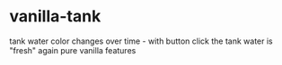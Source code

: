 # vanilla-tank


 tank water color changes over time - with button click the tank water is "fresh" again 
 pure vanilla features
